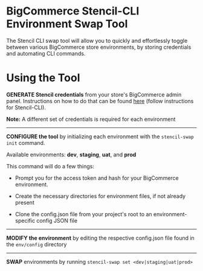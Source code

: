 # BigCommerce Stencil-CLI Environment Swap Tool 

The Stencil CLI swap tool will allow you to quickly and effortlessly toggle between various BigCommerce store environments, by storing credentials and automating CLI commands.  

# Using the Tool  

**GENERATE Stencil credentials** from your store's BigCommerce admin panel. Instructions on how to do that can be found [here](https://support.bigcommerce.com/s/article/Store-API-Accounts?language=en_US) (follow instructions for Stencil-CLI).

**Note:** A different set of credentials is required for each environment

---

**CONFIGURE the tool** by initializing each environment with the `stencil-swap init` command.

Available environments: **dev**, **staging**, **uat**, and **prod**

This command will do a few things:

- Prompt you for the access token and hash for your BigCommerce environment.

- Create the necessary directories for environment files, if not already present

- Clone the config.json file from your project's root to an environment-specific config JSON file

---  

**MODIFY the environment** by editing the respective config.json file found in the `env/config` directory

---  

**SWAP** environments by running `stencil-swap set <dev|staging|uat|prod>`